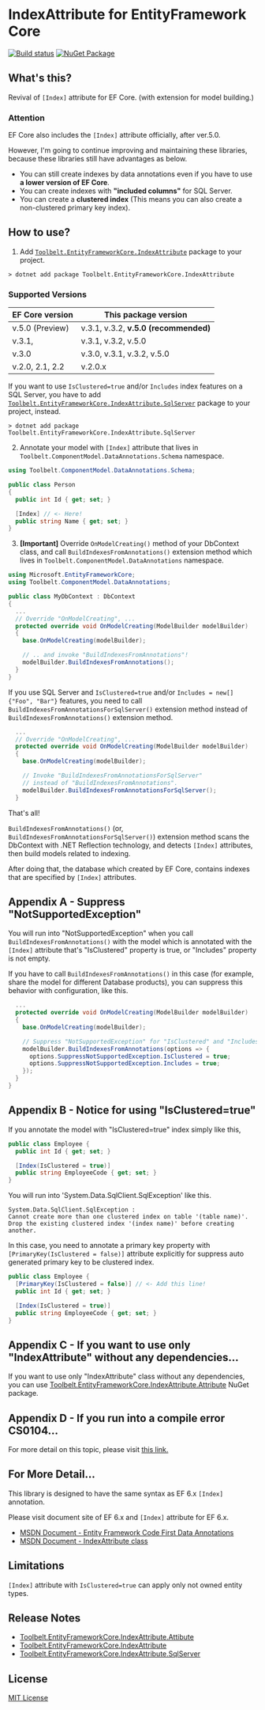 # IndexAttribute for EntityFramework Core  
[![Build status](https://ci.appveyor.com/api/projects/status/dv0et0b80da5mwys?svg=true)](https://ci.appveyor.com/project/jsakamoto/entityframeworkcore-indexattribute) [![NuGet Package](https://img.shields.io/nuget/v/Toolbelt.EntityFrameworkCore.IndexAttribute.svg)](https://www.nuget.org/packages/Toolbelt.EntityFrameworkCore.IndexAttribute/)

## What's this?

Revival of `[Index]` attribute for EF Core. (with extension for model building.)


### Attention

EF Core also includes the `[Index]` attribute officially, after ver.5.0.

However, I'm going to continue improving and maintaining these libraries, because these libraries still have advantages as below.

- You can still create indexes by data annotations even if you have to use **a lower version of EF Core**.
- You can create indexes with **"included columns"** for SQL Server.
- You can create a **clustered index** (This means you can also create a non-clustered primary key index).


## How to use?

1. Add [`Toolbelt.EntityFrameworkCore.IndexAttribute`](https://www.nuget.org/packages/Toolbelt.EntityFrameworkCore.IndexAttribute/) package to your project.

```shell
> dotnet add package Toolbelt.EntityFrameworkCore.IndexAttribute
```

### Supported Versions

EF Core version | This package version  
----------------|-------------------------  
v.5.0 (Preview) | v.3.1, v.3.2, **v.5.0 (recommended)**  
v.3.1,          | v.3.1, v.3.2, v.5.0  
v.3.0           | v.3.0, v.3.1, v.3.2, v.5.0  
v.2.0, 2.1, 2.2 | v.2.0.x  

If you want to use `IsClustered=true` and/or `Includes` index features on a SQL Server, you have to add [`Toolbelt.EntityFrameworkCore.IndexAttribute.SqlServer`](https://www.nuget.org/packages/Toolbelt.EntityFrameworkCore.IndexAttribute.SqlServer/) package to your project, instead.

```shell
> dotnet add package Toolbelt.EntityFrameworkCore.IndexAttribute.SqlServer
```

2. Annotate your model with `[Index]` attribute that lives in `Toolbelt.ComponentModel.DataAnnotations.Schema` namespace.

```csharp
using Toolbelt.ComponentModel.DataAnnotations.Schema;

public class Person
{
  public int Id { get; set; }

  [Index] // <- Here!
  public string Name { get; set; }
}
```

3. **[Important]** Override `OnModelCreating()` method of your DbContext class, and call `BuildIndexesFromAnnotations()` extension method which lives in `Toolbelt.ComponentModel.DataAnnotations` namespace.

```csharp
using Microsoft.EntityFrameworkCore;
using Toolbelt.ComponentModel.DataAnnotations;

public class MyDbContext : DbContext
{
  ...
  // Override "OnModelCreating", ...
  protected override void OnModelCreating(ModelBuilder modelBuilder)
  {
    base.OnModelCreating(modelBuilder);

    // .. and invoke "BuildIndexesFromAnnotations"!
    modelBuilder.BuildIndexesFromAnnotations();
  }
}
```

If you use SQL Server and `IsClustered=true` and/or `Includes = new[]{"Foo", "Bar"}` features, you need to call `BuildIndexesFromAnnotationsForSqlServer()` extension method instead of `BuildIndexesFromAnnotations()` extension method.

```csharp
  ...
  // Override "OnModelCreating", ...
  protected override void OnModelCreating(ModelBuilder modelBuilder)
  {
    base.OnModelCreating(modelBuilder);

    // Invoke "BuildIndexesFromAnnotationsForSqlServer"
    // instead of "BuildIndexesFromAnnotations".
    modelBuilder.BuildIndexesFromAnnotationsForSqlServer();
  }
```

That's all!

`BuildIndexesFromAnnotations()` (or, `BuildIndexesFromAnnotationsForSqlServer()`) extension method scans the DbContext with .NET Reflection technology, and detects `[Index]` attributes, then build models related to indexing.

After doing that, the database which created by EF Core, contains indexes that are specified by `[Index]` attributes.

## Appendix A - Suppress "NotSupportedException"

You will run into "NotSupportedException" when you call `BuildIndexesFromAnnotations()` with the model which is annotated with the `[Index]` attribute that's "IsClustered" property is true, or "Includes" property is not empty.

If you have to call `BuildIndexesFromAnnotations()` in this case (for example, share the model for different Database products), you can suppress this behavior with configuration, like this.

```csharp
  ...
  protected override void OnModelCreating(ModelBuilder modelBuilder)
  {
    base.OnModelCreating(modelBuilder);

    // Suppress "NotSupportedException" for "IsClustered" and "Includes" feature.
    modelBuilder.BuildIndexesFromAnnotations(options => {
      options.SuppressNotSupportedException.IsClustered = true;
      options.SuppressNotSupportedException.Includes = true;
    });
  }
}
```

## Appendix B -  Notice for using "IsClustered=true"

If you annotate the model with "IsClustered=true" index simply like this,

```csharp
public class Employee {
  public int Id { get; set; }

  [Index(IsClustered = true)]
  public string EmployeeCode { get; set; }
}
```

You will run into 'System.Data.SqlClient.SqlException' like this.

```
System.Data.SqlClient.SqlException :
Cannot create more than one clustered index on table '(table name)'.
Drop the existing clustered index '(index name)' before creating another.
```

In this case, you need to annotate a primary key property with `[PrimaryKey(IsClustered = false)]` attribute explicitly  for suppress auto generated primary key to be clustered index.

```csharp
public class Employee {
  [PrimaryKey(IsClustered = false)] // <- Add this line!
  public int Id { get; set; }

  [Index(IsClustered = true)]
  public string EmployeeCode { get; set; }
}
```

## Appendix C -  If you want to use only "IndexAttribute" without any dependencies...

If you want to use only "IndexAttribute" class without any dependencies, you can use [Toolbelt.EntityFrameworkCore.IndexAttribute.Attribute](https://www.nuget.org/packages/Toolbelt.EntityFrameworkCore.IndexAttribute.Attribute) NuGet package.

## Appendix D -  If you run into a compile error CS0104...

For more detail on this topic, please visit [this link.](https://github.com/jsakamoto/EntityFrameworkCore.IndexAttribute/blob/master/README-Appendix-E.md)

## For More Detail...

This library is designed to have the same syntax as EF 6.x `[Index]` annotation.

Please visit document site of EF 6.x and `[Index]` attribute for EF 6.x.

- [MSDN Document - Entity Framework Code First Data Annotations](https://msdn.microsoft.com/en-us/library/jj591583%28v=vs.113%29.aspx?f=255&MSPPError=-2147217396)
- [MSDN Document - IndexAttribute class](https://msdn.microsoft.com/library/system.componentmodel.dataannotations.schema.indexattribute(v=vs.113).aspx)

## Limitations

`[Index]` attribute with `IsClustered=true` can apply only not owned entity types.

## Release Notes

- [Toolbelt.EntityFrameworkCore.IndexAttribute.Attibute](https://github.com/jsakamoto/EntityFrameworkCore.IndexAttribute/blob/master/EFCore.IndexAttribute.Attribute/RELEASE-NOTES.txt)
- [Toolbelt.EntityFrameworkCore.IndexAttribute](https://github.com/jsakamoto/EntityFrameworkCore.IndexAttribute/blob/master/EFCore.IndexAttribute/RELEASE-NOTES.txt)
- [Toolbelt.EntityFrameworkCore.IndexAttribute.SqlServer](https://github.com/jsakamoto/EntityFrameworkCore.IndexAttribute/blob/master/EFCore.IndexAttribute.SqlServer/RELEASE-NOTES.txt)

## License

[MIT License](https://github.com/jsakamoto/EntityFrameworkCore.IndexAttribute/blob/master/LICENSE)

